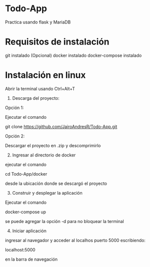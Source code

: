 # Todo-App
Practica usando flask y MariaDB

# Requisitos de instalación
git instalado (Opcional)
docker instalado
docker-compose instalado

# Instalación en linux

Abrir la terminal usando Ctrl+Alt+T

1. Descarga del proyecto:

Opción 1: 

Ejecutar el comando

  git clone https://github.com/JairoAndresR/Todo-App.git

Opción 2:

Descargar el proyecto en .zip y descomprimirlo

2. Ingresar al directorio de docker

ejecutar el comando

  cd Todo-App/docker 

desde la ubicación donde se descargó el proyecto

3. Construir y desplegar la aplicación

Ejecutar el comando

  docker-compose up

se puede agregar la opción -d para no bloquear la terminal

4. Iniciar aplicación

ingresar al navegador y acceder al localhos puerto 5000 escribiendo:

  localhost:5000

en la barra de navegación
